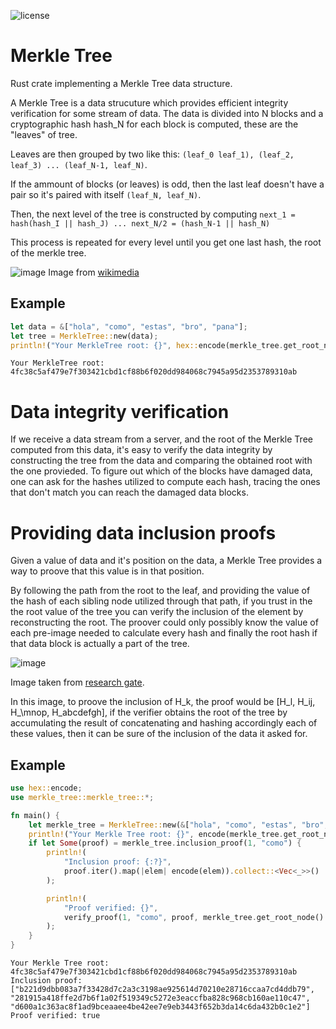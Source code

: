 ![license](https://img.shields.io/github/license/vicentevieytes/merkle-tree)

# Merkle Tree
Rust crate implementing a Merkle Tree data structure. 

A Merkle Tree is a data strucuture which provides efficient integrity verification for some stream of data. The data is divided into N blocks and a cryptographic hash hash_N for each block is computed, these are the "leaves" of tree.

Leaves are then grouped by two like this: `(leaf_0 leaf_1), (leaf_2, leaf_3) ... (leaf_N-1, leaf_N)`.

If the ammount of blocks (or leaves) is odd, then the last leaf doesn't have a pair so it's paired with itself `(leaf_N, leaf_N)`.

Then, the next level of the tree is constructed by computing `next_1 = hash(hash_I || hash_J) ... next_N/2 = (hash_N-1 || hash_N)`

This process is repeated for every level until you get one last hash, the root of the merkle tree.

![image](https://github.com/vicentevieytes/merkle-tree/assets/73846744/cc18346a-775f-44ad-b38f-442445301d9c)
Image from [wikimedia](https://upload.wikimedia.org/wikipedia/commons/9/95/Hash_Tree.svg)

## Example
```rust
let data = &["hola", "como", "estas", "bro", "pana"];
let tree = MerkleTree::new(data);
println!("Your MerkleTree root: {}", hex::encode(merkle_tree.get_root_node().get_hash()));
```
```
Your MerkleTree root: 4fc38c5af479e7f303421cbd1cf88b6f020dd984068c7945a95d2353789310ab
```

# Data integrity verification

If we receive a data stream from a server, and the root of the Merkle Tree computed from this data, it's easy to verify the data integrity by constructing the tree from the data and comparing the obtained root with the one provieded. To figure out which of the blocks have damaged data, one can ask for the hashes utilized to compute each hash, tracing the ones that don't match you can reach the damaged data blocks.

# Providing data inclusion proofs

Given a value of data and it's position on the data, a Merkle Tree provides a way to proove that this value is in that position.

By following the path from the root to the leaf, and providing the value of the hash of each sibling node utilized through that path, if you trust in the the root value of the tree you can verify the inclusion of the element by reconstructing the root. The proover could only possibly know the value of each pre-image needed to calculate every hash and finally the root hash if that data block is actually a part of the tree.

![image](https://github.com/vicentevieytes/merkle-tree/assets/73846744/79244787-8286-475c-9062-4d6c0ff1fd2c)

Image taken from [research gate](https://www.researchgate.net/figure/A-Merkle-Path-used-to-prove-inclusion-of-a-data-element_fig6_361381853).

In this image, to proove the inclusion of H\_k, the proof would be \[H\_l, H\_ij, H_\mnop, H\_abcdefgh\], if the verifier obtains the root of the tree by accumulating the result of concatenating and hashing accordingly each of these values, then it can be sure of the inclusion of the data it asked for.

## Example

```rust
use hex::encode;
use merkle_tree::merkle_tree::*;

fn main() {
    let merkle_tree = MerkleTree::new(&["hola", "como", "estas", "bro", "pana"]);
    println!("Your Merkle Tree root: {}", encode(merkle_tree.get_root_node().get_hash()));
    if let Some(proof) = merkle_tree.inclusion_proof(1, "como") {
        println!(
            "Inclusion proof: {:?}",
            proof.iter().map(|elem| encode(elem)).collect::<Vec<_>>()
        );

        println!(
            "Proof verified: {}",
            verify_proof(1, "como", proof, merkle_tree.get_root_node().get_hash())
        );
    }
}
```
```
Your Merkle Tree root: 4fc38c5af479e7f303421cbd1cf88b6f020dd984068c7945a95d2353789310ab
Inclusion proof: ["b221d9dbb083a7f33428d7c2a3c3198ae925614d70210e28716ccaa7cd4ddb79", "281915a418ffe2d7b6f1a02f519349c5272e3eaccfba828c968cb160ae110c47", "d600a1c363ac8f1ad9bceaaee4be42ee7e9eb3443f652b3da14c6da432b0c1e2"]
Proof verified: true
```
